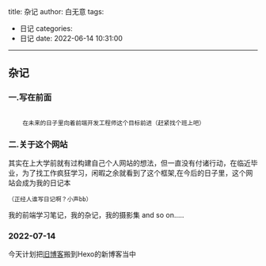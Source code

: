 title: 杂记
author: 白无意
tags:
  - 日记
categories:
  - 日记
date: 2022-06-14 10:31:00
---
## 杂记
### 一.写在前面
```
 
    在未来的日子里向着前端开发工程师这个目标前进（赶紧找个班上吧）
```
<!-- 你好，我是白无意，回想过去，我一直在找自己的可能，逐渐往着斜杠青年的方向发展，于是乎，大部分东西我都有所涉猎，但不会到精通的地步，一方面，我是个十分懒惰的人，加之我急于求成的性格，大部分时候我都没有沉稳下来去加深学习，没有长久的沉淀，于是没有丝毫的闪光点，即使在外人看来我好像什么都会。
    同时，我又是个十分幼稚的人,我总会幻想很多可能，我总会觉得很多事情是理所应当的，我上了大学能遇到她，我毕业了能找到喜欢的工作。我总是真诚的对待每一个人，我总是在乎别人的感受，我总是在揣测别人的想法，我真的很累，逐渐的，我丝毫没有在意我自己的事情。
    很多时候事情都不能如人们所愿的吧，我过的并不好。我要思考，我要进步，我想要好生活。 -->
### 二.关于这个网站
其实在上大学前就有过构建自己个人网站的想法，但一直没有付诸行动，在临近毕业，为了找工作疯狂学习，闲暇之余就看到了这个框架,在今后的日子里，这个网站会成为我的日记本
```
（正经人谁写日记啊？小声bb）
```

我的前端学习笔记，我的杂记，我的摄影集 and so on.....

### 2022-07-14
今天计划把[旧博客](https://br1-blog-br1nosense.vercel.app/)搬到Hexo的新博客当中